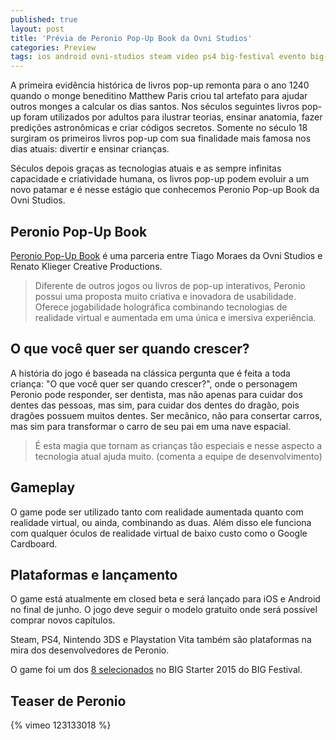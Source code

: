 ```yaml
---
published: true
layout: post
title: 'Prévia de Peronio Pop-Up Book da Ovni Studios'
categories: Preview
tags: ios android ovni-studios steam video ps4 big-festival evento big-starter preview
---
```

A primeira evidência histórica de livros pop-up remonta para o ano 1240 quando o monge beneditino Matthew Paris criou tal artefato para ajudar outros monges a calcular os dias santos. Nos séculos seguintes livros pop-up foram utilizados por adultos para ilustrar teorias, ensinar anatomia, fazer predições astronômicas e criar códigos secretos. Somente no século 18 surgiram os primeiros livros pop-up com sua finalidade mais famosa nos dias atuais: divertir e ensinar crianças.

Séculos depois graças as tecnologias atuais e as sempre infinitas capacidade e criatividade humana, os livros pop-up podem evoluir a um novo patamar e é nesse estágio que conhecemos Peronio Pop-up Book da Ovni Studios.

## Peronio Pop-Up Book
<a href="http://www.peronio.com/" target="_blank">Peronio Pop-Up Book</a>
 é uma parceria entre Tiago Moraes da Ovni Studios e Renato Klieger Creative Productions.

> Diferente de outros jogos ou livros de pop-up interativos, Peronio possui uma proposta muito criativa e inovadora de usabilidade. Oferece jogabilidade holográfica combinando tecnologias de realidade virtual e aumentada em uma única e imersiva experiência.



## O que você quer ser quando crescer?
A história do jogo é baseada na clássica pergunta que é feita a toda criança: "O que você quer ser quando crescer?", onde o personagem Peronio pode responder, ser dentista, mas não apenas para cuidar dos dentes das pessoas, mas sim, para cuidar dos dentes do dragão, pois dragões possuem muitos dentes. Ser mecânico, não para consertar carros, mas sim para transformar o carro de seu pai em uma nave espacial.



> É esta magia que tornam as crianças tão especiais e nesse aspecto a tecnologia atual ajuda muito. (comenta a equipe de desenvolvimento)

## Gameplay
O game pode ser utilizado tanto com realidade aumentada quanto com realidade virtual, ou ainda, combinando as duas. Além disso ele funciona com qualquer óculos de realidade virtual de baixo custo como o Google Cardboard.

## Plataformas e lançamento
O game está atualmente em closed beta e será lançado para iOS e Android no final de junho. O jogo deve seguir o modelo gratuito onde será possível comprar novos capítulos.

Steam, PS4, Nintendo 3DS e Playstation Vita também são plataformas na mira dos desenvolvedores de Peronio.

O game foi um dos <a href="{{ site.baseurl }}/2015/06/09/conheca-os-games-selecionados-no-big-starter/">8 selecionados</a>
 no BIG Starter 2015 do BIG Festival.
## Teaser de Peronio
{% vimeo 123133018 %}

